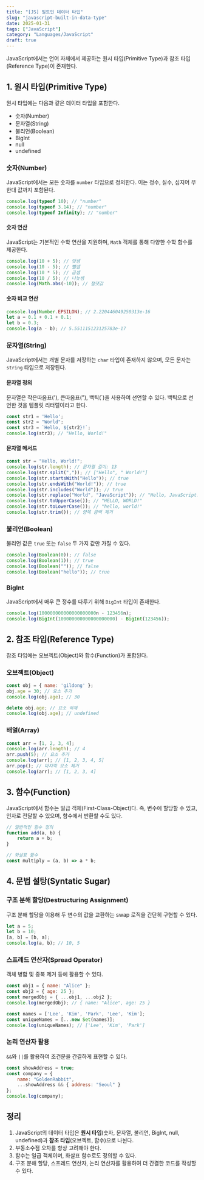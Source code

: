 ```yaml
---
title: "[JS] 빌트인 데이터 타입"
slug: "javascript-built-in-data-type"
date: 2025-01-31
tags: ["JavaScript"]
category: "Languages/JavaScript"
draft: true
---
```

JavaScript에서는 언어 자체에서 제공하는 원시 타입(Primitive Type)과 참조 타입(Reference Type)이 존재한다.

## 1. 원시 타입(Primitive Type)

원시 타입에는 다음과 같은 데이터 타입을 포함한다.

- 숫자(Number)
- 문자열(String)
- 불리언(Boolean)
- BigInt
- null
- undefined

### 숫자(Number)

JavaScript에서는 모든 숫자를 `number` 타입으로 정의한다.
이는 정수, 실수, 심지어 무한대 값까지 포함된다.

```js
console.log(typeof 10); // "number"
console.log(typeof 3.14); // "number"
console.log(typeof Infinity); // "number"
```

#### 숫자 연산

JavaScript는 기본적인 수학 연산을 지원하며, `Math` 객체를 통해 다양한 수학 함수를 제공한다.

```js
console.log(10 + 5); // 덧셈
console.log(10 - 5); // 뺄셈
console.log(10 * 5); // 곱셈
console.log(10 / 5); // 나눗셈
console.log(Math.abs(-10)); // 절댓값
```

#### 숫자 비교 연산

```js
console.log(Number.EPSILON); // 2.220446049250313e-16
let a = 0.1 + 0.1 + 0.1;
let b = 0.3;
console.log(a - b); // 5.551115123125783e-17
```

### 문자열(String)

JavaScript에서는 개별 문자를 저장하는 `char` 타입이 존재하지 않으며, 모든 문자는 `string` 타입으로 저장된다.

#### 문자열 정의

문자열은 작은따옴표('), 큰따옴표("), 백틱(\`)을 사용하여 선언할 수 있다.
백틱으로 선언한 것을 템플릿 리터럴이라고 한다.

```js
const str1 = 'Hello';
const str2 = "World";
const str3 = `Hello, ${str2}!`;
console.log(str3); // "Hello, World!"
```

#### 문자열 메서드

```js
const str = "Hello, World!";
console.log(str.length); // 문자열 길이: 13
console.log(str.split(",")); // ["Hello", " World!"]
console.log(str.startsWith("Hello")); // true
console.log(str.endsWith("World!")); // true
console.log(str.includes("World")); // true
console.log(str.replace("World", "JavaScript")); // "Hello, JavaScript!"
console.log(str.toUpperCase()); // "HELLO, WORLD!"
console.log(str.toLowerCase()); // "hello, world!"
console.log(str.trim()); // 양쪽 공백 제거
```

### 불리언(Boolean)

불리언 값은 `true` 또는 `false` 두 가지 값만 가질 수 있다.

```js
console.log(Boolean(0)); // false
console.log(Boolean(1)); // true
console.log(Boolean("")); // false
console.log(Boolean("hello")); // true
```

### BigInt

JavaScript에서 매우 큰 정수를 다루기 위해 `BigInt` 타입이 존재한다.

```js
console.log(100000000000000000000n - 123456n);
console.log(BigInt(100000000000000000000) - BigInt(123456));
```

## 2. 참조 타입(Reference Type)

참조 타입에는 오브젝트(Object)와 함수(Function)가 포함된다.

### 오브젝트(Object)

```js
const obj = { name: 'gildong' };
obj.age = 30; // 요소 추가
console.log(obj.age); // 30

delete obj.age; // 요소 삭제
console.log(obj.age); // undefined
```

### 배열(Array)

```js
const arr = [1, 2, 3, 4];
console.log(arr.length); // 4
arr.push(5); // 요소 추가
console.log(arr); // [1, 2, 3, 4, 5]
arr.pop(); // 마지막 요소 제거
console.log(arr); // [1, 2, 3, 4]
```


## 3. 함수(Function)

JavaScript에서 함수는 일급 객체(First-Class-Object)다.
즉, 변수에 할당할 수 있고, 인자로 전달할 수 있으며, 함수에서 반환할 수도 있다.

```js
// 일반적인 함수 정의
function add(a, b) {
    return a + b;
}

// 화살표 함수
const multiply = (a, b) => a * b;
```

## 4. 문법 설탕(Syntatic Sugar)

### 구조 분해 할당(Destructuring Assignment)

구조 분해 할당을 이용해 두 변수의 값을 교환하는 swap 로직을 간단히 구현할 수 있다.

```js
let a = 5;
let b = 10;
[a, b] = [b, a];
console.log(a, b); // 10, 5
```

### 스프레드 연산자(Spread Operator)

객체 병합 및 중복 제거 등에 활용할 수 있다.

```js
const obj1 = { name: "Alice" };
const obj2 = { age: 25 };
const mergedObj = { ...obj1, ...obj2 };
console.log(mergedObj); // { name: "Alice", age: 25 }

const names = ['Lee', 'Kim', 'Park', 'Lee', 'Kim'];
const uniqueNames = [...new Set(names)];
console.log(uniqueNames); // ['Lee', 'Kim', 'Park']
```

### 논리 연산자 활용

`&&`와 `||`를 활용하여 조건문을 간결하게 표현할 수 있다.

```js
const showAddress = true;
const company = {
    name: "GoldenRabbit",
    ...showAddress && { address: "Seoul" }
};
console.log(company);
```

## 정리

1. JavaScript의 데이터 타입은 **원시 타입**(숫자, 문자열, 불리언, BigInt, null, undefined)과 **참조 타입**(오브젝트, 함수)으로 나뉜다.
2. 부동소수점 오차를 항상 고려해야 한다.
3. 함수는 일급 객체이며, 화살표 함수로도 정의할 수 있다.
4. 구조 분해 할당, 스프레드 연산자, 논리 연산자를 활용하여 더 간결한 코드를 작성할 수 있다.